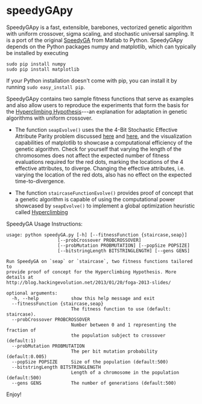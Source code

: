 speedyGApy
==========

SpeedyGApy is a fast, extensible, barebones, vectorized genetic algorithm with uniform crossover, sigma scaling, and stochastic universal sampling. It is a port of the original [SpeedyGA](http://www.mathworks.com/matlabcentral/fileexchange/15164) from Matlab to Python. SpeedyGApy depends on the Python packages numpy and matplotlib, which can typically be installed by executing 

    sudo pip install numpy 
    sudo pip install matplotlib

If your Python installation doesn't come with pip, you can install it by running `sudo easy_install pip`.

SpeedyGApy contains two sample fitness functions that serve as examples and also allow users to reproduce the experiments that form the basis for the [Hyperclimbing Hypothesis](http://s3.amazonaws.com/burjorjee/www/hyperclimbing_hypothesis_2013.pdf)---an explanation for adaptation in genetic algorithms with uniform crossover.

+ The function `seapEvolve()` uses the the 4-Bit Stochastic Effective Attribute Parity problem discussed [here](http://blog.hackingevolution.net/2013/01/20/foga-2013-slides/) and [here](http://blog.hackingevolution.net/2009/06/29/red-dots-blue-dots/), and the visualization capabilities of matplotlib to showcase a computational efficiency of the genetic algorithm. Check for yourself that varying the length of the chromosomes does not affect the expected number of fitness evaluations required for the red dots, marking the locations of the 4 effective attributes, to diverge. Changing the effective attributes, i.e. varying the location of the red dots, also has no effect on the expected time-to-divergence. 

+ The function `staircaseFunctionEvolve()` provides proof of concept that a genetic algorithm is capable of using the computational power showcased by `seapEvolve()` to implement a global optimization heuristic called [Hyperclimbing](http://s3.amazonaws.com/burjorjee/www/hyperclimbing_hypothesis_2013.pdf)

SpeedyGA Usage Instructions:

    usage: python speedyGA.py [-h] [--fitnessFunction {staircase,seap}]
                       [--probCrossover PROBCROSSOVER]
                       [--probMutation PROBMUTATION] [--popSize POPSIZE]
                       [--bitstringLength BITSTRINGLENGTH] [--gens GENS]
    
    Run SpeedyGA on `seap` or `staircase`, two fitness functions tailored to
    provide proof of concept for the Hyperclimbing Hypothesis. More details at
    http://blog.hackingevolution.net/2013/01/20/foga-2013-slides/
    
    optional arguments:
      -h, --help            show this help message and exit
      --fitnessFunction {staircase,seap}
                            The fitness function to use (default: staircase).
      --probCrossover PROBCROSSOVER
                            Number between 0 and 1 representing the fraction of
                            the population subject to crossover (default:1)
      --probMutation PROBMUTATION
                            The per bit mutation probability (default:0.005)
      --popSize POPSIZE     Size of the population (default:500)
      --bitstringLength BITSTRINGLENGTH
                            Length of a chromosome in the population (default:500)
      --gens GENS           The number of generations (default:500)
      
Enjoy!<br/>
